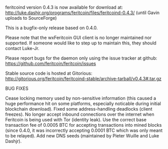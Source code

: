 feritcoind version 0.4.3 is now available for download at:
http://luke.dashjr.org/programs/feritcoin/files/feritcoind-0.4.3/ (until Gavin uploads to SourceForge)

This is a bugfix-only release based on 0.4.0.

Please note that the wxFeritcoin GUI client is no longer maintained nor supported. If someone would like to step up to maintain this, they should contact Luke-Jr.

Please report bugs for the daemon only using the issue tracker at github:
https://github.com/feritcoin/feritcoin/issues

Stable source code is hosted at Gitorious:
http://gitorious.org/feritcoin/feritcoind-stable/archive-tarball/v0.4.3#.tar.gz

BUG FIXES

Cease locking memory used by non-sensitive information (this caused a huge performance hit on some platforms, especially noticable during initial blockchain download).
Fixed some address-handling deadlocks (client freezes).
No longer accept inbound connections over the internet when Feritcoin is being used with Tor (identity leak).
Use the correct base transaction fee of 0.0005 BTC for accepting transactions into mined blocks (since 0.4.0, it was incorrectly accepting 0.0001 BTC which was only meant to be relayed).
Add new DNS seeds (maintained by Pieter Wuille and Luke Dashjr).

